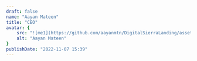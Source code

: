 ```yaml
---
draft: false
name: "Aayan Mateen"
title: "CEO"
avatar: {
    src: "![me1](https://github.com/aayanmtn/DigitalSierraLanding/assets/56849865/05a88531-c702-4474-81ae-356e950e0605)",
    alt: "Aayan Mateen"
}
publishDate: "2022-11-07 15:39"
---
```

